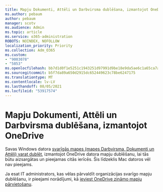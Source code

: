 ```yaml
---
title: Mapju Dokumenti, Attēli un Darbvirsma dublēšana, izmantojot OneDrive
ms.author: pebaum
author: pebaum
manager: scotv
ms.audience: Admin
ms.topic: article
ms.service: o365-administration
ROBOTS: NOINDEX, NOFOLLOW
localization_priority: Priority
ms.collection: Adm_O365
ms.custom:
- "9003078"
- "5853"
ms.openlocfilehash: bb7d1d0f1e5251c1943251d97991d9be18e9da5ae6c1a65ca7aa5eb32ba7dece
ms.sourcegitcommit: b5f7da89a650d2915dc652449623c78be6247175
ms.translationtype: MT
ms.contentlocale: lv-LV
ms.lasthandoff: 08/05/2021
ms.locfileid: "53917574"
---
```

# <a name="back-up-your-documents-pictures-and-desktop-folders-with-onedrive"></a>Mapju Dokumenti, Attēli un Darbvirsma dublēšana, izmantojot OneDrive

Savas Windows datora [svarīgās mapes (mapes Darbvirsma, Dokumenti un Attēli) varat dublēt](https://support.office.com/article/d61a7930-a6fb-4b95-b28a-6552e77c3057), izmantojot OneDrive datora mapju dublēšanu, lai tās būtu aizsargātas un pieejamas citās ierīcēs. Šis līdzeklis Mac datoros vēl nav pieejams.  

Ja esat IT administrators, kas vēlas pārvaldīt organizācijas svarīgo mapju dublēšanu, ir pieejami norādījumi, kā [ieviest OneDrive zināmo mapju pārvietošanu](https://docs.microsoft.com/onedrive/redirect-known-folders).
